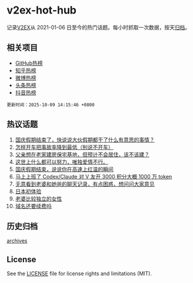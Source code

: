 # v2ex-hot-hub

 记录[V2EX](https://www.v2ex.com/)从 2021-01-06 日至今的热门话题。每小时抓取一次数据，按天[归档](archives)。
 
 ## 相关项目

- [GitHub热榜](https://github.com/snaildev/github-hot-hub)
- [知乎热榜](https://github.com/snaildev/zhihu-hot-hub)
- [微博热榜](https://github.com/snaildev/weibo-hot-hub)
- [头条热榜](https://github.com/snaildev/toutiao-hot-hub)
- [抖音热榜](https://github.com/snaildev/douyin-hot-hub)


 `更新时间：2025-10-09 14:15:46 +0800`

## 热议话题

1. [国庆假期结束了，快说说大伙假期都干了什么有意思的事情？](https://www.v2ex.com/t/1163783)
1. [怎样开车把事故率降到最低（别说不开车）](https://www.v2ex.com/t/1163725)
1. [父亲想在老家建房保宅基地，但预计不会居住，该不该建？](https://www.v2ex.com/t/1163795)
1. [这世上什么都可以努力，唯独爱情不行。](https://www.v2ex.com/t/1163697)
1. [国庆假期结束，说说你在高速上红温的瞬间](https://www.v2ex.com/t/1163792)
1. [马上上班了 Codex/Claude 对 V 友开 3000 积分大概 1000 万 token](https://www.v2ex.com/t/1163760)
1. [无意看到老婆和她爸的聊天记录，有点困惑，想问问大家意见](https://www.v2ex.com/t/1163820)
1. [日本初体验](https://www.v2ex.com/t/1163825)
1. [老婆比较独立的女性](https://www.v2ex.com/t/1163804)
1. [域名还要续费吗](https://www.v2ex.com/t/1163751)

## 历史归档

[archives](archives)

## License

See the [LICENSE](LICENSE) file for license rights and limitations (MIT).
